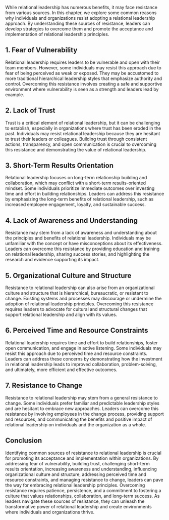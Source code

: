 
While relational leadership has numerous benefits, it may face resistance from various sources. In this chapter, we explore some common reasons why individuals and organizations resist adopting a relational leadership approach. By understanding these sources of resistance, leaders can develop strategies to overcome them and promote the acceptance and implementation of relational leadership principles.

## 1\. Fear of Vulnerability

Relational leadership requires leaders to be vulnerable and open with their team members. However, some individuals may resist this approach due to fear of being perceived as weak or exposed. They may be accustomed to more traditional hierarchical leadership styles that emphasize authority and control. Overcoming this resistance involves creating a safe and supportive environment where vulnerability is seen as a strength and leaders lead by example.

## 2\. Lack of Trust

Trust is a critical element of relational leadership, but it can be challenging to establish, especially in organizations where trust has been eroded in the past. Individuals may resist relational leadership because they are hesitant to trust their leaders or colleagues. Building trust through consistent actions, transparency, and open communication is crucial to overcoming this resistance and demonstrating the value of relational leadership.

## 3\. Short-Term Results Orientation

Relational leadership focuses on long-term relationship building and collaboration, which may conflict with a short-term results-oriented mindset. Some individuals prioritize immediate outcomes over investing time and effort in building relationships. Leaders can address this resistance by emphasizing the long-term benefits of relational leadership, such as increased employee engagement, loyalty, and sustainable success.

## 4\. Lack of Awareness and Understanding

Resistance may stem from a lack of awareness and understanding about the principles and benefits of relational leadership. Individuals may be unfamiliar with the concept or have misconceptions about its effectiveness. Leaders can overcome this resistance by providing education and training on relational leadership, sharing success stories, and highlighting the research and evidence supporting its impact.

## 5\. Organizational Culture and Structure

Resistance to relational leadership can also arise from an organizational culture and structure that is hierarchical, bureaucratic, or resistant to change. Existing systems and processes may discourage or undermine the adoption of relational leadership principles. Overcoming this resistance requires leaders to advocate for cultural and structural changes that support relational leadership and align with its values.

## 6\. Perceived Time and Resource Constraints

Relational leadership requires time and effort to build relationships, foster open communication, and engage in active listening. Some individuals may resist this approach due to perceived time and resource constraints. Leaders can address these concerns by demonstrating how the investment in relational leadership leads to improved collaboration, problem-solving, and ultimately, more efficient and effective outcomes.

## 7\. Resistance to Change

Resistance to relational leadership may stem from a general resistance to change. Some individuals prefer familiar and predictable leadership styles and are hesitant to embrace new approaches. Leaders can overcome this resistance by involving employees in the change process, providing support and resources, and communicating the benefits and positive impact of relational leadership on individuals and the organization as a whole.

## Conclusion

Identifying common sources of resistance to relational leadership is crucial for promoting its acceptance and implementation within organizations. By addressing fear of vulnerability, building trust, challenging short-term results orientation, increasing awareness and understanding, influencing organizational culture and structure, addressing perceived time and resource constraints, and managing resistance to change, leaders can pave the way for embracing relational leadership principles. Overcoming resistance requires patience, persistence, and a commitment to fostering a culture that values relationships, collaboration, and long-term success. As leaders navigate these sources of resistance, they can unleash the transformative power of relational leadership and create environments where individuals and organizations thrive.
